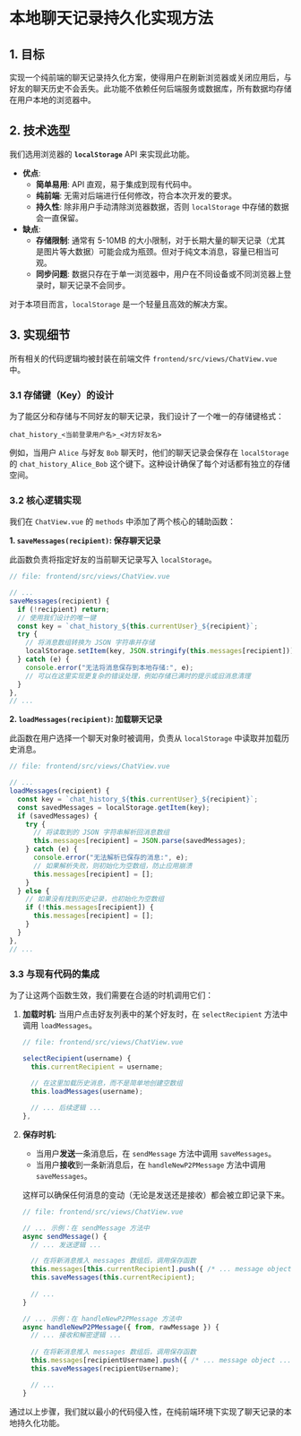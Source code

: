 # 本地聊天记录持久化实现方法

## 1. 目标

实现一个纯前端的聊天记录持久化方案，使得用户在刷新浏览器或关闭应用后，与好友的聊天历史不会丢失。此功能不依赖任何后端服务或数据库，所有数据均存储在用户本地的浏览器中。

## 2. 技术选型

我们选用浏览器的 **`localStorage`** API 来实现此功能。

- **优点**:
  - **简单易用**: API 直观，易于集成到现有代码中。
  - **纯前端**: 无需对后端进行任何修改，符合本次开发的要求。
  - **持久性**: 除非用户手动清除浏览器数据，否则 `localStorage` 中存储的数据会一直保留。
- **缺点**:
  - **存储限制**: 通常有 5-10MB 的大小限制，对于长期大量的聊天记录（尤其是图片等大数据）可能会成为瓶颈。但对于纯文本消息，容量已相当可观。
  - **同步问题**: 数据只存在于单一浏览器中，用户在不同设备或不同浏览器上登录时，聊天记录不会同步。

对于本项目而言，`localStorage` 是一个轻量且高效的解决方案。

## 3. 实现细节

所有相关的代码逻辑均被封装在前端文件 `frontend/src/views/ChatView.vue` 中。

### 3.1 存储键（Key）的设计

为了能区分和存储与不同好友的聊天记录，我们设计了一个唯一的存储键格式：

```
chat_history_<当前登录用户名>_<对方好友名>
```

例如，当用户 `Alice` 与好友 `Bob` 聊天时，他们的聊天记录会保存在 `localStorage` 的 `chat_history_Alice_Bob` 这个键下。这种设计确保了每个对话都有独立的存储空间。

### 3.2 核心逻辑实现

我们在 `ChatView.vue` 的 `methods` 中添加了两个核心的辅助函数：

**1. `saveMessages(recipient)`: 保存聊天记录**

此函数负责将指定好友的当前聊天记录写入 `localStorage`。

```javascript
// file: frontend/src/views/ChatView.vue

// ...
saveMessages(recipient) {
  if (!recipient) return;
  // 使用我们设计的唯一键
  const key = `chat_history_${this.currentUser}_${recipient}`;
  try {
    // 将消息数组转换为 JSON 字符串并存储
    localStorage.setItem(key, JSON.stringify(this.messages[recipient]));
  } catch (e) {
    console.error("无法将消息保存到本地存储:", e);
    // 可以在这里实现更复杂的错误处理，例如存储已满时的提示或旧消息清理
  }
},
// ...
```

**2. `loadMessages(recipient)`: 加载聊天记录**

此函数在用户选择一个聊天对象时被调用，负责从 `localStorage` 中读取并加载历史消息。

```javascript
// file: frontend/src/views/ChatView.vue

// ...
loadMessages(recipient) {
  const key = `chat_history_${this.currentUser}_${recipient}`;
  const savedMessages = localStorage.getItem(key);
  if (savedMessages) {
    try {
      // 将读取到的 JSON 字符串解析回消息数组
      this.messages[recipient] = JSON.parse(savedMessages);
    } catch (e) {
      console.error("无法解析已保存的消息:", e);
      // 如果解析失败，则初始化为空数组，防止应用崩溃
      this.messages[recipient] = [];
    }
  } else {
    // 如果没有找到历史记录，也初始化为空数组
    if (!this.messages[recipient]) {
      this.messages[recipient] = [];
    }
  }
},
// ...
```

### 3.3 与现有代码的集成

为了让这两个函数生效，我们需要在合适的时机调用它们：

1.  **加载时机**: 当用户点击好友列表中的某个好友时，在 `selectRecipient` 方法中调用 `loadMessages`。

    ```javascript
    // file: frontend/src/views/ChatView.vue
    
    selectRecipient(username) {
      this.currentRecipient = username;
      
      // 在这里加载历史消息，而不是简单地创建空数组
      this.loadMessages(username);

      // ... 后续逻辑 ...
    },
    ```

2.  **保存时机**:
    -   当用户**发送**一条消息后，在 `sendMessage` 方法中调用 `saveMessages`。
    -   当用户**接收**到一条新消息后，在 `handleNewP2PMessage` 方法中调用 `saveMessages`。

    这样可以确保任何消息的变动（无论是发送还是接收）都会被立即记录下来。

    ```javascript
    // file: frontend/src/views/ChatView.vue

    // ... 示例：在 sendMessage 方法中
    async sendMessage() {
      // ... 发送逻辑 ...

      // 在将新消息推入 messages 数组后，调用保存函数
      this.messages[this.currentRecipient].push({ /* ... message object ... */ });
      this.saveMessages(this.currentRecipient); 
      
      // ...
    }

    // ... 示例：在 handleNewP2PMessage 方法中
    async handleNewP2PMessage({ from, rawMessage }) {
      // ... 接收和解密逻辑 ...
      
      // 在将新消息推入 messages 数组后，调用保存函数
      this.messages[recipientUsername].push({ /* ... message object ... */ });
      this.saveMessages(recipientUsername);

      // ...
    }
    ```

通过以上步骤，我们就以最小的代码侵入性，在纯前端环境下实现了聊天记录的本地持久化功能。 